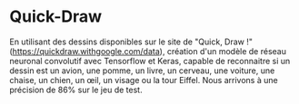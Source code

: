 # Quick-Draw

En utilisant des dessins disponibles sur le site de "Quick, Draw !" (https://quickdraw.withgoogle.com/data), création d'un modèle de réseau neuronal convolutif avec Tensorflow et Keras, capable de reconnaitre si un dessin est un avion, une pomme, un livre, un cerveau, une voiture, une chaise, un chien, un œil, un visage ou la tour Eiffel. Nous arrivons à une précision de 86% sur le jeu de test.
